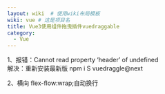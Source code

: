 ```yaml
---
layout: wiki  # 使用wiki布局模板
wiki: vue # 这是项目名
title: Vue3使用组件拖曳插件vuedraggable
category:
  - Vue
---
```


1、报错：Cannot read property ‘header’ of undefined   
解决：重新安装最新版 npm i S vuedraggle@next   

2、横向 flex-flow:wrap;自动换行